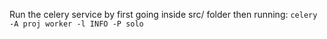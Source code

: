 Run the celery service by first going inside src/ folder then running:
``celery -A proj worker -l INFO -P solo``